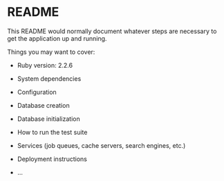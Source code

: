 # README

This README would normally document whatever steps are necessary to get the
application up and running.

Things you may want to cover:

* Ruby version:  2.2.6

* System dependencies

* Configuration

* Database creation

* Database initialization

* How to run the test suite

* Services (job queues, cache servers, search engines, etc.)

* Deployment instructions

* ...
